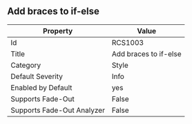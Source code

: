 ## Add braces to if\-else

Property | Value
--- | --- 
Id | RCS1003
Title | Add braces to if\-else
Category | Style
Default Severity | Info
Enabled by Default | yes
Supports Fade-Out | False
Supports Fade-Out Analyzer | False

